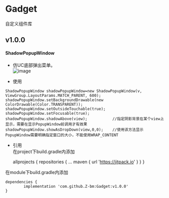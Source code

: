 # Gadget
自定义组件库

## v1.0.0
#### ShadowPopupWindow

* 仿UC底部弹出菜单。<br>
![image](https://github.com/Z-bm/Gadget/blob/master/img/popup.gif)

* 使用
```
ShadowPopupWindow shadowPopupWindow=new ShadowPopupWindow(v, ViewGroup.LayoutParams.MATCH_PARENT, 600);
shadowPopupWindow.setBackgroundDrawable(new ColorDrawable(Color.TRANSPARENT));
shadowPopupWindow.setOutsideTouchable(true);
shadowPopupWindow.setFocusable(true);
shadowPopupWindow.shadowAbove(view);           //指定阴影背景在某个view上显示，需要在显示PopupWindow前调用才有效果
shadowPopupWindow.showAsDropDown(view,0,0);    //使用该方法显示PopupWindow需要明确指定窗口的大小，不能使用WRAP_CONTENT
```

* 引用<br>
在project下build.gradle内添加

	allprojects {
		repositories {
			...
			maven { url 'https://jitpack.io' }
		}
	}

在module下build.gradle内添加

	dependencies {
	        implementation 'com.github.Z-bm:Gadget:v1.0.0'
	}
  
